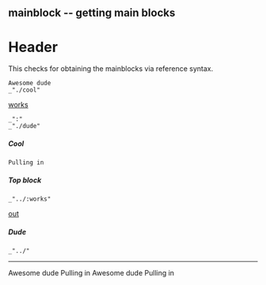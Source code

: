 mainblock -- getting main blocks
---
# Header
This checks for obtaining the mainblocks via reference syntax. 

    Awesome dude
    _"./cool"

[works]()

    _":"
    _"./dude"

##### Cool

    Pulling in

##### Top block

    _"../:works"

[out](# "save:")

##### Dude

    _"../"

---
Awesome dude
Pulling in
Awesome dude
Pulling in

